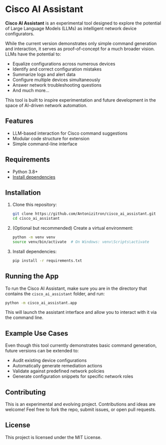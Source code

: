 # Cisco AI Assistant

**Cisco AI Assistant** is an experimental tool designed to explore the potential of Large Language Models (LLMs) as intelligent network device configurators.

While the current version demonstrates only simple command generation and interaction, it serves as proof-of-concept for a much broader vision. LLMs have the potential to:

- Equalize configurations across numerous devices
- Identify and correct configuration mistakes
- Summarize logs and alert data
- Configure multiple devices simultaneously
- Answer network troubleshooting questions
- And much more...

This tool is built to inspire experimentation and future development in the space of AI-driven network automation.

## Features

- LLM-based interaction for Cisco command suggestions
- Modular code structure for extension
- Simple command-line interface

## Requirements

- Python 3.8+
- [Install dependencies](#installation)

## Installation

1. Clone this repository:

    ```bash
    git clone https://github.com/Antonizitron/cisco_ai_assistant.git
    cd cisco_ai_assistant
    ```

2. (Optional but recommended) Create a virtual environment:

    ```bash
    python -m venv venv
    source venv/bin/activate  # On Windows: venv\Scripts\activate
    ```

3. Install dependencies:

    ```bash
    pip install -r requirements.txt
    ```

## Running the App

To run the Cisco AI Assistant, make sure you are in the directory that contains the `cisco_ai_assistant` folder, and run:

```bash
python -m cisco_ai_assistant.app
```

This will launch the assistant interface and allow you to interact with it via the command line.

## Example Use Cases

Even though this tool currently demonstrates basic command generation, future versions can be extended to:

- Audit existing device configurations
- Automatically generate remediation actions
- Validate against predefined network policies
- Generate configuration snippets for specific network roles

## Contributing
This is an experimental and evolving project. Contributions and ideas are welcome! Feel free to fork the repo, submit issues, or open pull requests.

## License
This project is licensed under the MIT License.
